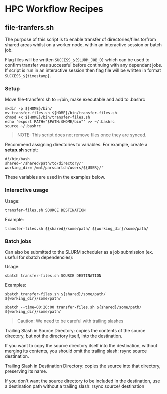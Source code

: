 # HPC Workflow Recipes

## file-tranfers.sh

The purpose of this script is to enable transfer of directories/files to/from shared areas whilst on a worker node, within an interactive session or batch job.

Flag files will be written `SUCCESS_${SLURM_JOB_D}` which can be used to confirm transfer was successful before continuing with any dependant jobs. If script is run in an interactive session then flag file will be written in format `SUCCESS_${timestamp}`.

### Setup

Move file-transfers.sh to ~/bin, make executable and add to .bashrc

```shell
mkdir -p ${HOME}/bin/
mv transfer-files.sh ${HOME}/bin/transfer-files.sh 
chmod +x ${HOME}/bin/transfer-files.sh
echo 'export PATH="$PATH:$HOME/bin"' >> ~/.bashrc
source ~/.bashrc 
```
> NOTE: This script does not remove files once they are synced. 
  
Recommend assigning directories to variables. For example, create a **setup.sh** script:
```shell
#!/bin/bash
shared='/shared/path/to/directory/'
working_dir='/mnt/parscartch/users/${USER}/'
```
These variables are used in the examples below.

### Interactive usage

Usage:
```shell
transfer-files.sh SOURCE DESTINATION
```

Example:
```shell
transfer-files.sh ${shared}/some/path/ ${working_dir}/some/path/
```

### Batch jobs
Can also be submitted to the SLURM scheduler as a job submission (ex. useful for sbatch dependencies):

Usage:
```shell
sbatch transfer-files.sh SOURCE DESTINATION
```
Examples:
```shell
sbatch transfer-files.sh ${shared}/some/path/ ${working_dir}/some/path/
```

```shell
sbatch --time=00:20:00 transfer-files.sh ${shared}/some/path/ ${working_dir}/some/path/
```

> Caution: We need to be careful with trailing slashes

Trailing Slash in Source Directory: copies the contents of the source directory, but not the directory itself, into the destination.

If you want to copy the source directory itself into the destination, without merging its contents, you should omit the trailing slash: rsync source destination.

Trailing Slash in Destination Directory: copies the source into that directory, preserving its name.

If you don't want the source directory to be included in the destination, use a destination path without a trailing slash: rsync source/ destination
